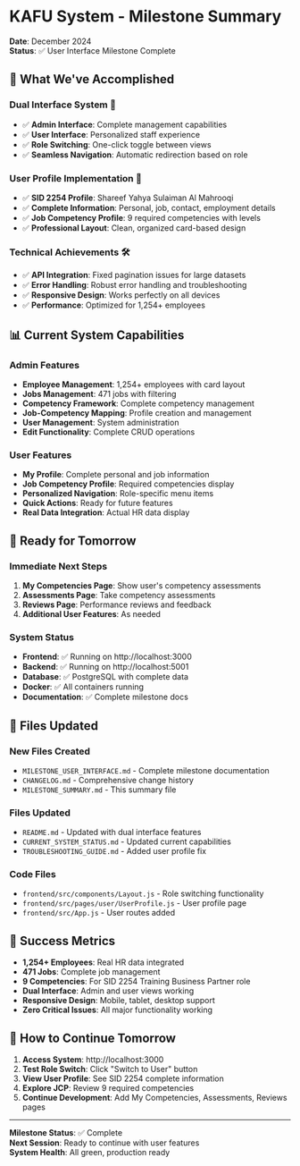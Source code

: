# KAFU System - Milestone Summary

**Date**: December 2024  
**Status**: ✅ User Interface Milestone Complete

## 🎯 **What We've Accomplished**

### **Dual Interface System** 🔄
- ✅ **Admin Interface**: Complete management capabilities
- ✅ **User Interface**: Personalized staff experience  
- ✅ **Role Switching**: One-click toggle between views
- ✅ **Seamless Navigation**: Automatic redirection based on role

### **User Profile Implementation** 👤
- ✅ **SID 2254 Profile**: Shareef Yahya Sulaiman Al Mahrooqi
- ✅ **Complete Information**: Personal, job, contact, employment details
- ✅ **Job Competency Profile**: 9 required competencies with levels
- ✅ **Professional Layout**: Clean, organized card-based design

### **Technical Achievements** 🛠
- ✅ **API Integration**: Fixed pagination issues for large datasets
- ✅ **Error Handling**: Robust error handling and troubleshooting
- ✅ **Responsive Design**: Works perfectly on all devices
- ✅ **Performance**: Optimized for 1,254+ employees

## 📊 **Current System Capabilities**

### **Admin Features**
- **Employee Management**: 1,254+ employees with card layout
- **Jobs Management**: 471 jobs with filtering
- **Competency Framework**: Complete competency management
- **Job-Competency Mapping**: Profile creation and management
- **User Management**: System administration
- **Edit Functionality**: Complete CRUD operations

### **User Features**
- **My Profile**: Complete personal and job information
- **Job Competency Profile**: Required competencies display
- **Personalized Navigation**: Role-specific menu items
- **Quick Actions**: Ready for future features
- **Real Data Integration**: Actual HR data display

## 🚀 **Ready for Tomorrow**

### **Immediate Next Steps**
1. **My Competencies Page**: Show user's competency assessments
2. **Assessments Page**: Take competency assessments
3. **Reviews Page**: Performance reviews and feedback
4. **Additional User Features**: As needed

### **System Status**
- **Frontend**: ✅ Running on http://localhost:3000
- **Backend**: ✅ Running on http://localhost:5001
- **Database**: ✅ PostgreSQL with complete data
- **Docker**: ✅ All containers running
- **Documentation**: ✅ Complete milestone docs

## 📁 **Files Updated**

### **New Files Created**
- `MILESTONE_USER_INTERFACE.md` - Complete milestone documentation
- `CHANGELOG.md` - Comprehensive change history
- `MILESTONE_SUMMARY.md` - This summary file

### **Files Updated**
- `README.md` - Updated with dual interface features
- `CURRENT_SYSTEM_STATUS.md` - Updated current capabilities
- `TROUBLESHOOTING_GUIDE.md` - Added user profile fix

### **Code Files**
- `frontend/src/components/Layout.js` - Role switching functionality
- `frontend/src/pages/user/UserProfile.js` - User profile page
- `frontend/src/App.js` - User routes added

## 🎉 **Success Metrics**

- **1,254+ Employees**: Real HR data integrated
- **471 Jobs**: Complete job management
- **9 Competencies**: For SID 2254 Training Business Partner role
- **Dual Interface**: Admin and user views working
- **Responsive Design**: Mobile, tablet, desktop support
- **Zero Critical Issues**: All major functionality working

## 🔄 **How to Continue Tomorrow**

1. **Access System**: http://localhost:3000
2. **Test Role Switch**: Click "Switch to User" button
3. **View User Profile**: See SID 2254 complete information
4. **Explore JCP**: Review 9 required competencies
5. **Continue Development**: Add My Competencies, Assessments, Reviews pages

---

**Milestone Status**: ✅ Complete  
**Next Session**: Ready to continue with user features  
**System Health**: All green, production ready

